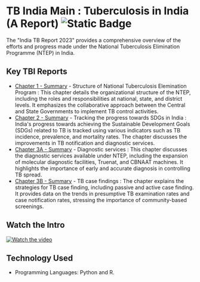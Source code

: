 # TB India Main : Tuberculosis in India (A Report) ![Static Badge](https://img.shields.io/badge/Work%20In%20Progress-008000)  
The "India TB Report 2023" provides a comprehensive overview of the efforts and progress made under the National Tuberculosis Elimination Programme (NTEP) in India.

## Key TBI Reports
- [Chapter 1 - Summary](https://github.com/fromsantanu/NTBRS-Chapter-1) - Structure of National Tuberculosis Elemination Program : This chapter details the organizational structure of the NTEP, including the roles and responsibilities at national, state, and district levels. It emphasizes the collaborative approach between the Central and State Governments to implement TB control activities.
- [Chapter 2 - Summary](https://github.com/fromsantanu/NTBRS-Chapter-2) - Tracking the progress towards SDGs in India : India's progress towards achieving the Sustainable Development Goals (SDGs) related to TB is tracked using various indicators such as TB incidence, prevalence, and mortality rates. The chapter discusses the improvements in TB notification and diagnostic services.
- [Chapter 3A - Summary](https://github.com/fromsantanu/NTBRS-Chapter-3A) - Diagnostic services : This chapter discusses the diagnostic services available under NTEP, including the expansion of molecular diagnostic facilities, Truenat, and CBNAAT machines. It highlights the importance of early and accurate diagnosis in controlling TB spread.
- [Chapter 3B - Summary](https://github.com/fromsantanu/NTBRS-Chapter-3B) - TB case findings : The chapter explains the strategies for TB case finding, including passive and active case finding. It provides data on the trends in presumptive TB examination rates and case notification rates, stressing the importance of community-based screenings.

## Watch the Intro 
[![Watch the video](https://img.youtube.com/vi/tbd/hqdefault.jpg)](https://www.youtube.com/watch?v=tbd)

## Technology Used
- Programming Languages: Python and R.

